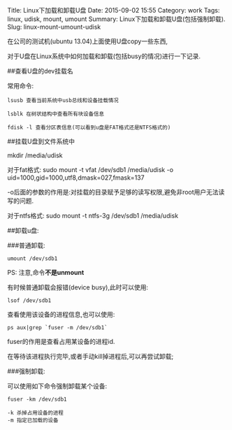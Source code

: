 Title: Linux下加载和卸载U盘
Date: 2015-09-02 15:55
Category: work
Tags: linux, udisk, mount, umount
Summary: Linux下加载和卸载U盘(包括强制卸载).
Slug: linux-mount-umount-udisk

在公司的测试机(ubuntu 13.04)上面使用U盘copy一些东西,

对于U盘在Linux系统中如何加载和卸载(包括busy的情况)进行一下记录.

##查看U盘的dev挂载名

常用命令:

````
lsusb 查看当前系统中usb总线和设备挂载情况

lsblk 在树状结构中查看所有块设备信息

fdisk -l 查看分区表信息(可以看到u盘是FAT格式还是NTFS格式的)
````

##挂载U盘到文件系统中

mkdir /media/udisk

对于fat格式:
sudo mount -t vfat /dev/sdb1 /media/udisk -o uid=1000,gid=1000,utf8,dmask=027,fmask=137

-o后面的参数的作用是:对挂载的目录赋予足够的读写权限,避免非root用户无法读写的问题.

对于ntfs格式:
sudo mount -t ntfs-3g /dev/sdb1 /media/udisk

##卸载u盘:

###普通卸载:  

````
umount /dev/sdb1
````

PS: 注意,命令**不是unmount**

有时候普通卸载会报错(device busy),此时可以使用:

````
lsof /dev/sdb1
````

查看使用该设备的进程信息,也可以使用:

````
ps aux|grep `fuser -m /dev/sdb1`
````

fuser的作用是查看占用某设备的进程id.

在等待该进程执行完毕,或者手动kill掉进程后,可以再尝试卸载;

###强制卸载:

可以使用如下命令强制卸载某个设备:
````
fuser -km /dev/sdb1

-k 杀掉占用设备的进程
-m 指定已加载的设备
````


